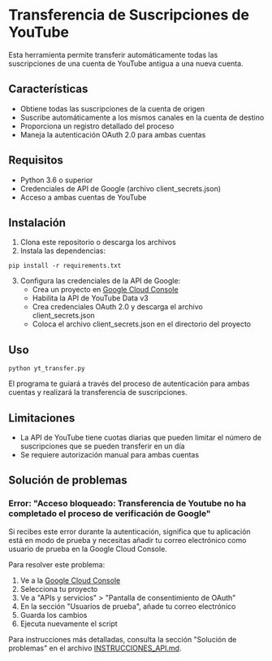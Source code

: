 # Transferencia de Suscripciones de YouTube

Esta herramienta permite transferir automáticamente todas las suscripciones de una cuenta de YouTube antigua a una nueva cuenta.

## Características

- Obtiene todas las suscripciones de la cuenta de origen
- Suscribe automáticamente a los mismos canales en la cuenta de destino
- Proporciona un registro detallado del proceso
- Maneja la autenticación OAuth 2.0 para ambas cuentas

## Requisitos

- Python 3.6 o superior
- Credenciales de API de Google (archivo client_secrets.json)
- Acceso a ambas cuentas de YouTube

## Instalación

1. Clona este repositorio o descarga los archivos
2. Instala las dependencias:

```
pip install -r requirements.txt
```

3. Configura las credenciales de la API de Google:
   - Crea un proyecto en [Google Cloud Console](https://console.cloud.google.com/)
   - Habilita la API de YouTube Data v3
   - Crea credenciales OAuth 2.0 y descarga el archivo client_secrets.json
   - Coloca el archivo client_secrets.json en el directorio del proyecto

## Uso

```
python yt_transfer.py
```

El programa te guiará a través del proceso de autenticación para ambas cuentas y realizará la transferencia de suscripciones.

## Limitaciones

- La API de YouTube tiene cuotas diarias que pueden limitar el número de suscripciones que se pueden transferir en un día
- Se requiere autorización manual para ambas cuentas 

## Solución de problemas

### Error: "Acceso bloqueado: Transferencia de Youtube no ha completado el proceso de verificación de Google"

Si recibes este error durante la autenticación, significa que tu aplicación está en modo de prueba y necesitas añadir tu correo electrónico como usuario de prueba en la Google Cloud Console.

Para resolver este problema:

1. Ve a la [Google Cloud Console](https://console.cloud.google.com/)
2. Selecciona tu proyecto
3. Ve a "APIs y servicios" > "Pantalla de consentimiento de OAuth"
4. En la sección "Usuarios de prueba", añade tu correo electrónico
5. Guarda los cambios
6. Ejecuta nuevamente el script

Para instrucciones más detalladas, consulta la sección "Solución de problemas" en el archivo [INSTRUCCIONES_API.md](INSTRUCCIONES_API.md). 